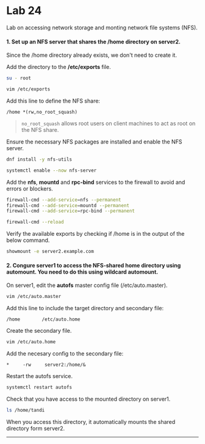 # Lab 24

Lab on accessing network storage and monting network file systems (NFS).

#### 1. Set up an NFS server that shares the /home directory on server2.

Since the /home directory already exists, we don't need to create it.

Add the directory to the **/etc/exports** file.

```bash
su - root 

vim /etc/exports
```

Add this line to define the NFS share: 

```
/home *(rw,no_root_squash)
```

> `no_root_squash` allows root users on client machines to act as root on the NFS share.

Ensure the necessary NFS packages are installed and enable the NFS server.

```bash
dnf install -y nfs-utils

systemctl enable --now nfs-server
```

Add the **nfs**, **mountd** and **rpc-bind** services to the firewall to avoid and errors or blockers.

```bash
firewall-cmd --add-service=nfs --permanent
firewall-cmd --add-service=mountd --permanent
firewall-cmd --add-service=rpc-bind --permanent

firewall-cmd --reload
```

Verify the available exports by checking if /home is in the output of the below command.

```bash
showmount -e server2.example.com
```


#### 2. Congure server1 to access the NFS-shared home directory using automount. You need to do this using wildcard automount.

On server1, edit the **autofs** master config file (/etc/auto.master).

```bash
vim /etc/auto.master
```

Add this line to include the target directory and secondary file:

```
/home        /etc/auto.home
```

Create the secondary file.

```bash
vim /etc/auto.home
```

Add the necesary config to the secondary file:

```
*     -rw     server2:/home/&
```

Restart the autofs service.

```bash
systemctl restart autofs
```

Check that you have access to the mounted directory on server1.

```bash
ls /home/tandi
```

When you access this directory, it automatically mounts the shared directory form server2.


---